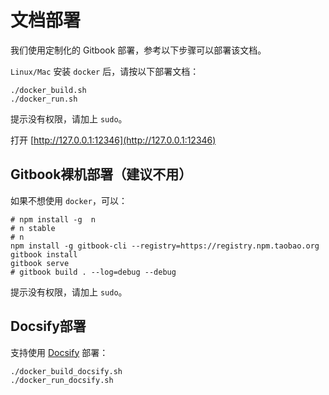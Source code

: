 # 文档部署

我们使用定制化的 Gitbook 部署，参考以下步骤可以部署该文档。

`Linux/Mac` 安装 `docker` 后，请按以下部署文档：

```
./docker_build.sh
./docker_run.sh
```

提示没有权限，请加上 `sudo`。

打开 [http://127.0.0.1:12346](http://127.0.0.1:12346)

## Gitbook裸机部署（建议不用）

如果不想使用 `docker`，可以：

```
# npm install -g  n
# n stable
# n
npm install -g gitbook-cli --registry=https://registry.npm.taobao.org
gitbook install
gitbook serve
# gitbook build . --log=debug --debug
```

提示没有权限，请加上 `sudo`。

## Docsify部署

支持使用 [Docsify](https://docsify.js.org/#/zh-cn/quickstart) 部署：

```
./docker_build_docsify.sh
./docker_run_docsify.sh
```